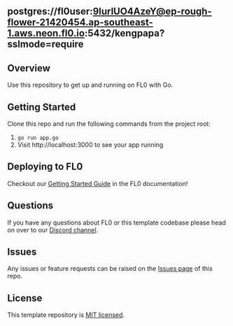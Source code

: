 ## postgres://fl0user:9IurlUO4AzeY@ep-rough-flower-21420454.ap-southeast-1.aws.neon.fl0.io:5432/kengpapa?sslmode=require

## Overview

Use this repository to get up and running on FL0 with Go.

## Getting Started

Clone this repo and run the following commands from the project root:

1. `go run app.go`
2. Visit http://localhost:3000 to see your app running

## Deploying to FL0

Checkout our [Getting Started Guide](https://docs.fl0.com) in the FL0 documentation!

## Questions

If you have any questions about FL0 or this template codebase please head on over to our [Discord channel](https://discord.gg/AmmVTt9Jrw).

## Issues

Any issues or feature requests can be raised on the [Issues page](https://github.com/fl0zone/template-go/issues) of this repo.

## License

This template repository is [MIT licensed](LICENSE).
